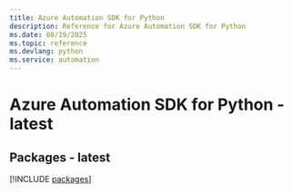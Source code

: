 ```yaml
---
title: Azure Automation SDK for Python
description: Reference for Azure Automation SDK for Python
ms.date: 08/19/2025
ms.topic: reference
ms.devlang: python
ms.service: automation
---
```

# Azure Automation SDK for Python - latest
## Packages - latest
[!INCLUDE [packages](automation-index.md)]